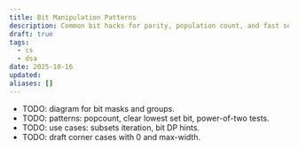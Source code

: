 ```yaml
---
title: Bit Manipulation Patterns
description: Common bit hacks for parity, population count, and fast set operations.
draft: true
tags:
  - cs
  - dsa
date: 2025-10-16
updated:
aliases: []
---
```

- TODO: diagram for bit masks and groups.
- TODO: patterns: popcount, clear lowest set bit, power-of-two tests.
- TODO: use cases: subsets iteration, bit DP hints.
- TODO: draft corner cases with 0 and max-width.
